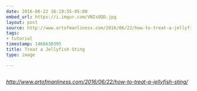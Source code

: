 ```yaml
---
date: 2016-06-22 16:19:55-05:00
embed_url: https://i.imgur.com/VNIsOQD.jpg
layout: post
source: http://www.artofmanliness.com/2016/06/22/how-to-treat-a-jellyfish-sting/
tags:
- tutorial
timestamp: 1466630395
title: Treat a Jellyfish Sting
type: image

---
```

<img src="https://i.imgur.com/VNIsOQD.jpg" alt="" />

<cite>http://www.artofmanliness.com/2016/06/22/how-to-treat-a-jellyfish-sting/</cite>

